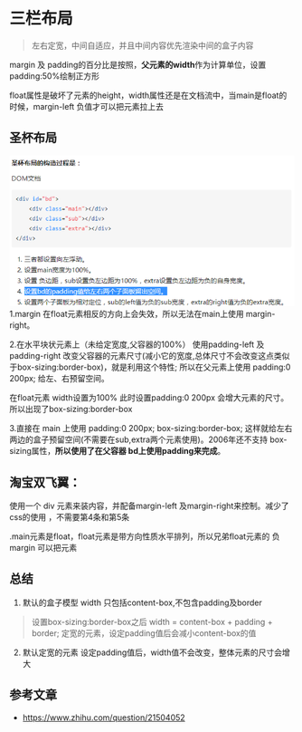 
# 三栏布局 

> 左右定宽，中间自适应，并且中间内容优先渲染中间的盒子内容

margin 及 padding的百分比是按照，**父元素的width**作为计算单位，设置padding:50%绘制正方形

float属性是破坏了元素的height，width属性还是在文档流中，当main是float的时候，margin-left 负值才可以把元素拉上去

## 圣杯布局

![圣杯布局](../imgs/CSS系列/三栏布局/圣杯布局.png) <br/>
1.margin 在float元素相反的方向上会失效，所以无法在main上使用 margin-right。

2.在水平块状元素上（未给定宽度,父容器的100%） 使用padding-left 及 padding-right 改变父容器的元素尺寸(减小它的宽度,总体尺寸不会改变这点类似于box-sizing:border-box)，就是利用这个特性;
所以在父元素上使用 padding:0 200px; 给左、右预留空间。

在float元素 width设置为100% 此时设置padding:0 200px 会增大元素的尺寸。所以出现了box-sizing:border-box

3.直接在 main 上使用 padding:0 200px; box-sizing:border-box; 这样就给左右两边的盒子预留空间(不需要在sub,extra两个元素使用)。2006年还不支持 box-sizing属性，**所以使用了在父容器 bd上使用padding来完成**。

## 淘宝双飞翼：

使用一个 div 元素来装内容，并配备margin-left 及margin-right来控制。减少了css的使用 ，不需要第4条和第5条

.main元素是float，float元素是带方向性质水平排列，所以兄弟float元素的 负margin 可以把元素

## 总结

1. 默认的盒子模型 width 只包括content-box,不包含padding及border
> 设置box-sizing:border-box之后 width = content-box + padding + border; 定宽的元素，设定padding值后会减小content-box的值

2. 默认定宽的元素 设定padding值后，width值不会改变，整体元素的尺寸会增大

## 参考文章

* https://www.zhihu.com/question/21504052
